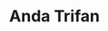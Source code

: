 ---
title: "Anda Trifan"
image: "trifan.jpg"
institution: "University of Illinois at Urbana-Champaign"
ranking: 11
---